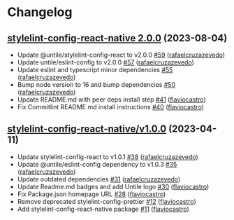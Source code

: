# Changelog

## [stylelint-config-react-native 2.0.0](https://github.com/untile/js-configs/releases/tag/stylelint-config-react-native/2.0.0) (2023-08-04)
- Update @untile/stylelint-config-react to v2.0.0 [\#59](https://github.com/untile/js-configs/pull/59) ([rafaelcruzazevedo](https://github.com/rafaelcruzazevedo))
- Update untile/eslint-config to v2.0.0 [\#57](https://github.com/untile/js-configs/pull/57) ([rafaelcruzazevedo](https://github.com/rafaelcruzazevedo))
- Update eslint and typescript minor dependencies [\#55](https://github.com/untile/js-configs/pull/55) ([rafaelcruzazevedo](https://github.com/rafaelcruzazevedo))
- Bump node version to 16 and bump dependencies [\#50](https://github.com/untile/js-configs/pull/50) ([rafaelcruzazevedo](https://github.com/rafaelcruzazevedo))
- Update README.md with peer deps install step [\#41](https://github.com/untile/js-configs/pull/41) ([flaviocastro](https://github.com/flaviocastro))
- Fix Commitlint README.md install instructions [\#40](https://github.com/untile/js-configs/pull/40) ([flaviocastro](https://github.com/flaviocastro))

## [stylelint-config-react-native/v1.0.0](https://github.com/untile/js-configs/releases/tag/stylelint-config-react-native/v1.0.0) (2023-04-11)
- Update stylelint-config-react to v1.0.1 [\#38](https://github.com/untile/js-configs/pull/38) ([rafaelcruzazevedo](https://github.com/rafaelcruzazevedo))
- Update @untile/eslint-config dependency to v1.0.3 [\#35](https://github.com/untile/js-configs/pull/35) ([rafaelcruzazevedo](https://github.com/rafaelcruzazevedo))
- Update outdated dependencies [\#31](https://github.com/untile/js-configs/pull/31) ([rafaelcruzazevedo](https://github.com/rafaelcruzazevedo))
- Update Readme.md badges and add Untile logo [\#30](https://github.com/untile/js-configs/pull/30) ([flaviocastro](https://github.com/flaviocastro))
- Fix Package.json homepage URL [\#28](https://github.com/untile/js-configs/pull/28) ([flaviocastro](https://github.com/flaviocastro))
- Remove deprecated stylelint-config-prettier [\#12](https://github.com/untile/js-configs/pull/12) ([flaviocastro](https://github.com/flaviocastro))
- Add stylelint-config-react-native package [\#11](https://github.com/untile/js-configs/pull/11) ([flaviocastro](https://github.com/flaviocastro))
